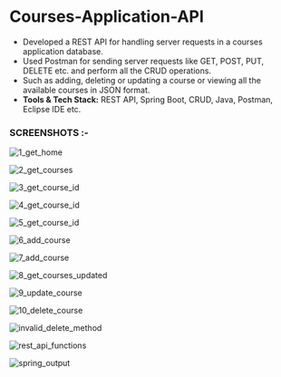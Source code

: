 # Courses-Application-API

- Developed a REST API for handling server requests in a courses application database.
- Used Postman for sending server requests like GET, POST, PUT, DELETE etc. and perform all the CRUD operations.
- Such as adding, deleting or updating a course or viewing all the available courses in JSON format.
- **Tools & Tech Stack:** REST API, Spring Boot, CRUD, Java, Postman, Eclipse IDE etc.

### SCREENSHOTS :-


![1_get_home](https://user-images.githubusercontent.com/91591163/203080711-85b160ec-d91d-40e6-8ff2-2964281affcf.JPG)

![2_get_courses](https://user-images.githubusercontent.com/91591163/203080720-03c4a5cd-e747-4969-aeaf-eba4f61169cb.JPG)

![3_get_course_id](https://user-images.githubusercontent.com/91591163/203080732-9304e3a7-60f7-430c-bd33-93ac3c7c257c.JPG)

![4_get_course_id](https://user-images.githubusercontent.com/91591163/203080737-da4b4e81-523b-4887-a359-dd8835e505c7.JPG)

![5_get_course_id](https://user-images.githubusercontent.com/91591163/203080741-50152b88-2945-4eeb-9e7c-a444cc3cfb0f.JPG)

![6_add_course](https://user-images.githubusercontent.com/91591163/203080747-11e505f4-21f6-4e64-ac35-3422171ae8df.JPG)

![7_add_course](https://user-images.githubusercontent.com/91591163/203080760-4bbbaa28-269f-436d-aa22-5911c70c936d.JPG)

![8_get_courses_updated](https://user-images.githubusercontent.com/91591163/203080768-1ba72c18-1272-49e4-8510-55ee6a9b579a.JPG)

![9_update_course](https://user-images.githubusercontent.com/91591163/203080778-76635db6-4b98-4920-ad92-a4f49a7e7c1e.JPG)

![10_delete_course](https://user-images.githubusercontent.com/91591163/203080786-1f780256-d982-4937-bac7-dce9e9e70929.JPG)

![invalid_delete_method](https://user-images.githubusercontent.com/91591163/203080789-ff142edf-ac24-40cf-97cb-eff241d10049.JPG)

![rest_api_functions](https://user-images.githubusercontent.com/91591163/203080794-985a6313-b32a-4481-b381-3de6cb6e046c.JPG)

![spring_output](https://user-images.githubusercontent.com/91591163/203080800-e5693ea1-0061-4b43-9d7b-d846876317d6.JPG)

